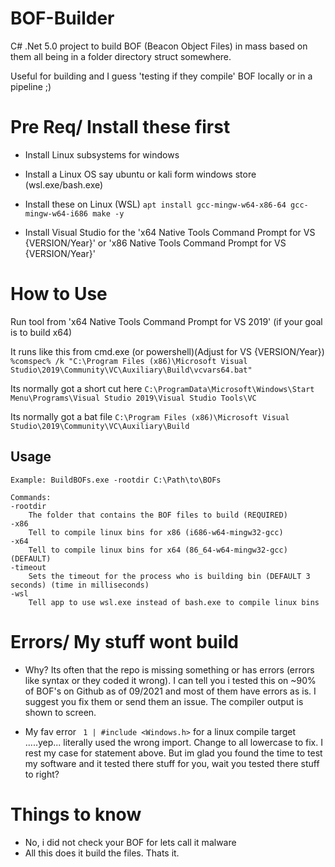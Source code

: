# BOF-Builder
C# .Net 5.0 project to build BOF (Beacon Object Files) in mass based on them all being in a folder directory struct somewhere.

Useful for building and I guess 'testing if they compile' BOF locally or in a pipeline ;)

# Pre Req/ Install these first
- Install Linux subsystems for windows

- Install a Linux OS say ubuntu or kali form windows store (wsl.exe/bash.exe)
 
- Install these on Linux (WSL) `apt install gcc-mingw-w64-x86-64 gcc-mingw-w64-i686 make -y`

- Install Visual Studio for the 'x64 Native Tools Command Prompt for VS {VERSION/Year}' or 'x86 Native Tools Command Prompt for VS {VERSION/Year}'

# How to Use
Run tool from 'x64 Native Tools Command Prompt for VS 2019' (if your goal is to build x64)

It runs like this from cmd.exe (or powershell)(Adjust for VS {VERSION/Year}) `%comspec% /k "C:\Program Files (x86)\Microsoft Visual Studio\2019\Community\VC\Auxiliary\Build\vcvars64.bat"`

Its normally got a short cut here `C:\ProgramData\Microsoft\Windows\Start Menu\Programs\Visual Studio 2019\Visual Studio Tools\VC`

Its normally got a bat file `C:\Program Files (x86)\Microsoft Visual Studio\2019\Community\VC\Auxiliary\Build`

## Usage 
    Example: BuildBOFs.exe -rootdir C:\Path\to\BOFs

    Commands:
    -rootdir
        The folder that contains the BOF files to build (REQUIRED)
    -x86
        Tell to compile linux bins for x86 (i686-w64-mingw32-gcc)
    -x64
        Tell to compile linux bins for x64 (86_64-w64-mingw32-gcc) (DEFAULT)
    -timeout
        Sets the timeout for the process who is building bin (DEFAULT 3 seconds) (time in milliseconds)
    -wsl
        Tell app to use wsl.exe instead of bash.exe to compile linux bins

# Errors/ My stuff wont build
- Why? Its often that the repo is missing something or has errors (errors like syntax or they coded it wrong). I can tell you i tested this on ~90% of BOF's on Github as of 09/2021 and most of them have errors as is. I suggest you fix them or send them an issue. The compiler output is shown to screen.

- My fav error ` 1 | #include <Windows.h>` for a linux compile target .....yep... literally used the wrong import. Change to all lowercase to fix. I rest my case for statement above. But im glad you found the time to test my software and it tested there stuff for you, wait you tested there stuff to right?

# Things to know

- No, i did not check your BOF for lets call it malware
- All this does it build the files. Thats it. 
